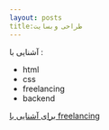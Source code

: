 ```yaml
---
layout: posts
title:طراحی وبسایت
---
```


آشنایی با :
- html 
- css 
- freelancing 
- backend 

[ برای آشنایی با freelancing ](https://www.freelancer.com/)